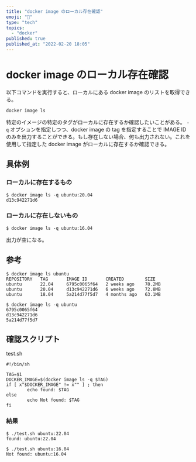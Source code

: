 ```yaml
---
title: "docker image のローカル存在確認"
emoji: "🎃"
type: "tech"
topics:
  - "docker"
published: true
published_at: "2022-02-20 18:05"
---
```


# docker image のローカル存在確認

以下コマンドを実行すると、ローカルにある docker image のリストを取得できる。

```
docker image ls
```

特定のイメージの特定のタグがローカルに存在するか確認したいことがある。
`-q` オプションを指定しつつ、docker image の tag を指定することで IMAGE ID のみを出力することができる。もし存在しない場合、何も出力されない。これを使用して指定した docker image がローカルに存在するか確認できる。

## 具体例

### ローカルに存在するもの

```
$ docker image ls -q ubuntu:20.04
d13c942271d6
```

### ローカルに存在しないもの

```
$ docker image ls -q ubuntu:16.04
```

出力が空になる。

## 参考

```
$ docker image ls ubuntu
REPOSITORY   TAG       IMAGE ID       CREATED        SIZE
ubuntu       22.04     6795c0065f64   2 weeks ago    78.2MB
ubuntu       20.04     d13c942271d6   6 weeks ago    72.8MB
ubuntu       18.04     5a214d77f5d7   4 months ago   63.1MB
```

```
$ docker image ls -q ubuntu
6795c0065f64
d13c942271d6
5a214d77f5d7
```

## 確認スクリプト

test.sh

```
#!/bin/sh

TAG=$1
DOCKER_IMAGE=$(docker image ls -q $TAG)
if [ x"$DOCKER_IMAGE" != x"" ] ; then
        echo found: $TAG
else
        echo Not found: $TAG
fi
```

### 結果

```
$ ./test.sh ubuntu:22.04
found: ubuntu:22.04
```

```
$ ./test.sh ubuntu:16.04
Not found: ubuntu:16.04
```